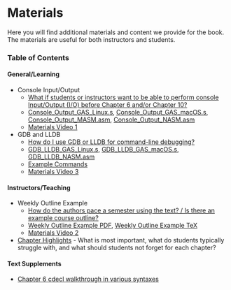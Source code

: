 # Materials

Here you will find additional materials and content we provide for the book. The materials are useful for both instructors and students.

### Table of Contents

#### General/Learning

- Console Input/Output
	- [What if students or instructors want to be able to perform console Input/Output (I/O) before Chapter 6 and/or Chapter 10?](./Console\_IO/)
	- [Console\_Output\_GAS\_Linux.s](./Console\_IO/Console\_Output\_GAS\_Linux.s), [Console\_Output\_GAS\_macOS.s](./Console\_IO/Console\_Output\_GAS\_macOS.s), [Console\_Output\_MASM.asm](./Console\_IO/Console\_Output\_MASM.asm), [Console\_Output\_NASM.asm](./Console\_IO/Console\_Output\_NASM.asm)
	- [Materials Video 1](https://youtu.be/rAAti1_jzeY)
- GDB and LLDB
	- [How do I use GDB or LLDB for command-line debugging?](./GDB\_LLDB/)
	- [GDB\_LLDB\_GAS\_Linux.s](./GDB\_LLDB/GDB\_LLDB\_GAS\_Linux.s), [GDB\_LLDB\_GAS\_macOS.s](./GDB\_LLDB/GDB\_LLDB\_GAS\_macOS.s), [GDB\_LLDB\_NASM.asm](./GDB\_LLDB/GDB\_LLDB\_NASM.asm)
	- [Example Commands](./GDB\_LLDB/ExampleCommands.txt)
	- [Materials Video 3](https://youtu.be/oMp_R1hWLtM)

#### Instructors/Teaching

- Weekly Outline Example
	- [How do the authors pace a semester using the text? / Is there an example course outline?](./WeeklyOutlineExample/)
	- [Weekly Outline Example PDF](./WeeklyOutlineExample/WeeklyOutlineExample.pdf), [Weekly Outline Example TeX](./WeeklyOutlineExample/WeeklyOutlineExample.tex)
	- [Materials Video 2](https://youtu.be/eeTxO94bfKA)
- [Chapter Highlights](./ChapterHighlights/README.md) - What is most important, what do students typically struggle with, and what should students not forget for each chapter?

#### Text Supplements
- [Chapter 6 cdecl walkthrough in various syntaxes](./cdecl/README.md)